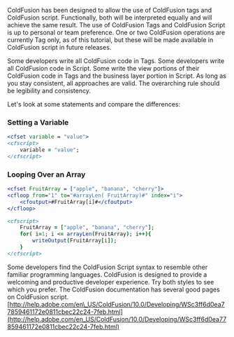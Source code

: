 ColdFusion has been designed to allow the use of ColdFusion tags and
ColdFusion script. Functionally, both will be interpreted equally and
will achieve the same result. The use of ColdFusion Tags and ColdFusion
Script is up to personal or team preference. One or two ColdFusion
operations are currently Tag only, as of this tutorial, but these will
be made available in ColdFusion script in future releases.

Some developers write all ColdFusion code in Tags. Some developers write
all ColdFusion code in Script. Some write the view portions of their
ColdFusion code in Tags and the business layer portion in Script. As
long as you stay consistent, all approaches are valid. The overarching
rule should be legibility and consistency.

Let's look at some statements and compare the differences:

### Setting a Variable

```cfml
<cfset variable = "value">
<cfscript>
    variable = "value";
</cfscript>
```

### Looping Over an Array

```cfml
<cfset FruitArray = ["apple", "banana", "cherry"]>
<cfloop from="1" to="#arrayLen( FruitArray)#" index="i">
    <cfoutput>#FruitArray[i]#</cfoutput>
</cfloop>

<cfscript>
    FruitArray = ["apple", "banana", "cherry"];
    for( i=1; i <= arrayLen(FruitArray); i++){
        writeOutput(FruitArray[i]);
    }
</cfscript>
```

Some developers find the ColdFusion Script syntax to resemble other
familiar programming languages. ColdFusion is designed to provide a
welcoming and productive developer experience. Try both styles to see
which you prefer. The ColdFusion documentation has several good pages on
ColdFusion script.
[http://help.adobe.com/en\_US/ColdFusion/10.0/Developing/WSc3ff6d0ea77859461172e0811cbec22c24-7feb.html](http://help.adobe.com/en_US/ColdFusion/10.0/Developing/WSc3ff6d0ea77859461172e0811cbec22c24-7feb.html)

